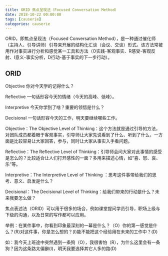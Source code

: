 ```yaml
---
title: ORID 焦点呈现法（Focused Conversation Method）
date: 2018-10-22 00:00:00
tags: [causerie]
categories: causerie
---
```


ORID，即焦点呈现法（Focused Conversation Method），是一种通过催化师（主持人、引导讲师）引导来开展的结构化汇谈（会议、交谈）形式。该方法常被用作对事实进行分析和感觉某一工具和方法（O实践-客观事实、R感受-客观反射、I意义-事实分析，D行动-基于事实的下一步行动）。

<!-- more -->

## ORID

Objective 你对今天学的记得什么？

Reflective 一句话形容今天的情绪（今天的高峰、低峰）。

Interpretive 今天你学到了啥？重要的领悟是什么？

Decisional 一句话形容今天的工作，明天要继续哪些工作。

Objective：The Objective Level of Thinking：这个方法就是通过引导的方法，对团队成员都着眼于客观事实，引导师让大家先说看到了什么、听到了什么，一方面是比较容易让大家回答，参与，同时让大家从事实入手看问题。

Reflective：The Reflective Level of Thinking：引导师会问大家对此事情的感受是怎么的？比较适合让人们打开感性的一面？多用来描述心情，如“喜、怒、哀、乐”等。

Interpretive：The Interpretive Level of Thinking ：思考这件事带给我们的思考、意义、启发是什么？

Decisional：The Decisional Level of Thinking：给我们带来的行动是什么？未来我要怎么做？

焦点表述法（ORID）可以用于很多的场合，例如课堂提问学员引导，职场上级与下级的沟通，以及日常的写作都可以应用。

举例：在某件事中，你看到印象最深刻的一幕是什么？（O）你的第一感觉是什么？(R)对这件事，你是怎么想的？(I)能不能把这个经验用在未来的工作中？(D)

如：我今天上班途中突然遇到一条狗（O），我很害怕（R），为什么这里会有一条狗？因为这条路太偏僻(I)，明天我要选择其它人多的路(D)

